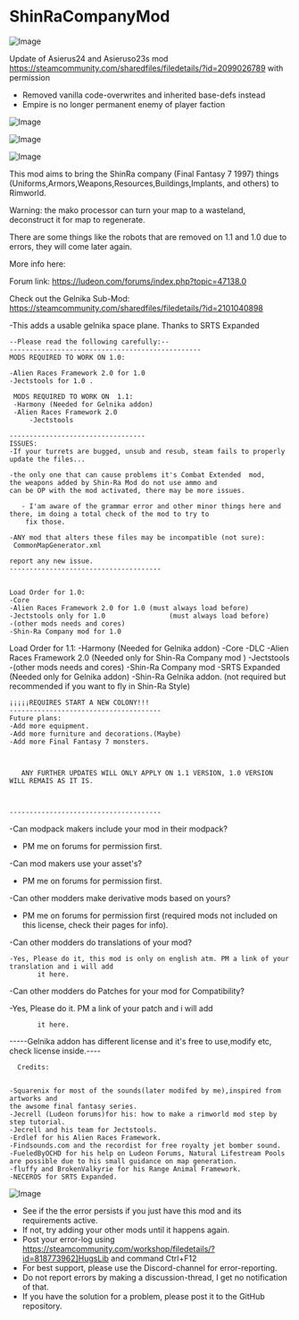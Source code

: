# ShinRaCompanyMod

![Image](https://i.imgur.com/buuPQel.png)

Update of Asierus24 and Asieruso23s mod
https://steamcommunity.com/sharedfiles/filedetails/?id=2099026789
with permission

- Removed vanilla code-overwrites and inherited base-defs instead
- Empire is no longer permanent enemy of player faction

![Image](https://i.imgur.com/pufA0kM.png)

	
![Image](https://i.imgur.com/Z4GOv8H.png)

![Image](https://steamuserimages-a.akamaihd.net/ugc/879749884497188370/C1D08888DCBD701065A56493554E3A28FAAA490A/)


This mod aims to bring the ShinRa company (Final Fantasy 7 1997) things (Uniforms,Armors,Weapons,Resources,Buildings,Implants, and others) to Rimworld.

Warning: the mako processor can turn your map to a wasteland, deconstruct it for map to regenerate.
	
There are some things like the robots that are removed on 1.1 and 1.0  due to errors, they will come later again.


More info here:

Forum link: https://ludeon.com/forums/index.php?topic=47138.0


	

Check out the Gelnika Sub-Mod: https://steamcommunity.com/sharedfiles/filedetails/?id=2101040898

-This adds a usable gelnika space plane. Thanks to SRTS Expanded


	--Please read the following carefully:--
	------------------------------------------------
    MODS REQUIRED TO WORK ON 1.0:

	-Alien Races Framework 2.0 for 1.0
	-Jectstools for 1.0	.			

	 MODS REQUIRED TO WORK ON  1.1:
	 -Harmony (Needed for Gelnika addon)
	 -Alien Races Framework 2.0
         -Jectstools 
	
	----------------------------------	
	ISSUES:
	-If your turrets are bugged, unsub and resub, steam fails to properly update the files...
	
	-the only one that can cause problems it's Combat Extended  mod, 
	the weapons added by Shin-Ra Mod do not use ammo and 
	can be OP with the mod activated, there may be more issues.

       - I'am aware of the grammar error and other minor things here and there, im doing a total check of the mod to try to 
        fix those.
	
	-ANY mod that alters these files may be incompatible (not sure):
	 CommonMapGenerator.xml

	report any new issue.
	--------------------------------------
	
	
	Load Order for 1.0:
	-Core
	-Alien Races Framework 2.0 for 1.0 (must always load before)
	-Jectstools only for 1.0				(must always load before)
	-(other mods needs and cores)
	-Shin-Ra Company mod for 1.0
	
	
	
   Load Order for 1.1:
	-Harmony (Needed for Gelnika addon)
	-Core
	-DLC
	-Alien Races Framework 2.0 (Needed only for Shin-Ra Company mod )
        -Jectstools 
	-(other mods needs and cores)
	-Shin-Ra Company mod
	-SRTS Expanded (Needed only for Gelnika addon)
	-Shin-Ra Gelnika addon. (not required but recommended if you want to fly in Shin-Ra Style)
	
	
	
	¡¡¡¡¡REQUIRES START A NEW COLONY!!!
	--------------------------------------
	Future plans:
	-Add more equipment.
	-Add more furniture and decorations.(Maybe)
	-Add more Final Fantasy 7 monsters.

	

       ANY FURTHER UPDATES WILL ONLY APPLY ON 1.1 VERSION, 1.0 VERSION WILL REMAIS AS IT IS.



	--------------------------------------
-Can modpack makers include your mod in their modpack?

   - PM me on forums for permission first.

-Can mod makers use your asset's?

   - PM me on forums for permission first.

-Can other modders make derivative mods based on yours?

   - PM me on forums for permission first (required mods not included on this license, check their pages for info).

-Can other modders do translations of your mod?

    -Yes, Please do it, this mod is only on english atm. PM a link of your translation and i will add
           it here.

-Can other modders do Patches for your mod for Compatibility?

   -Yes, Please do it. PM a link of your patch and i will add
  
           it here.
		   
-----Gelnika addon has different license and it's free to use,modify etc, check license inside.----
      

	  Credits:


	-Squarenix for most of the sounds(later modifed by me),inspired from artworks and 
	the awsome final fantasy series.
	-Jecrell (Ludeon forums)for his: how to make a rimworld mod step by step tutorial.
	-Jecrell and his team for Jectstools.
	-Erdlef for his Alien Races Framework.
	-Findsounds.com and the recordist for free royalty jet bomber sound.
	-FueledByOCHD for his help on Ludeon Forums, Natural Lifestream Pools 
	are possible due to his small guidance on map generation.
	-fluffy and BrokenValkyrie for his Range Animal Framework.
	-NECEROS for SRTS Expanded.

![Image](https://i.imgur.com/PwoNOj4.png)



-  See if the the error persists if you just have this mod and its requirements active.
-  If not, try adding your other mods until it happens again.
-  Post your error-log using https://steamcommunity.com/workshop/filedetails/?id=818773962]HugsLib and command Ctrl+F12
-  For best support, please use the Discord-channel for error-reporting.
-  Do not report errors by making a discussion-thread, I get no notification of that.
-  If you have the solution for a problem, please post it to the GitHub repository.


